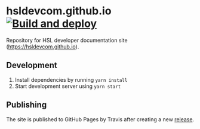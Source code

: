 # hsldevcom.github.io [![Build and deploy](https://github.com/HSLdevcom/hsldevcom.github.io/actions/workflows/build-and-deploy.yml/badge.svg)](https://github.com/HSLdevcom/hsldevcom.github.io/actions/workflows/build-and-deploy.yml)
Repository for HSL developer documentation site (https://hsldevcom.github.io).

## Development

1. Install dependencies by running `yarn install`
2. Start development server using `yarn start`

## Publishing

The site is published to GitHub Pages by Travis after creating a new [release](https://github.com/HSLdevcom/hsldevcom.github.io/releases).
